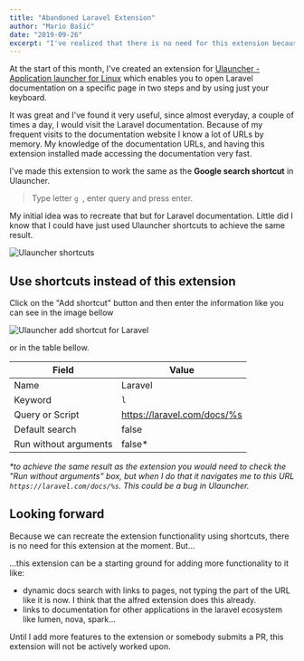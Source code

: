```yaml
---
title: "Abandoned Laravel Extension"
author: "Mario Bašić"
date: "2019-09-26"
excerpt: "I've realized that there is no need for this extension because you can use Ulauncher shortcuts instead. Let me show you."
---
```


At the start of this month, I've created an extension for [Ulauncher - Application launcher for Linux](https://ulauncher.io/) which enables you to open Laravel documentation on a specific page in two steps and by using just your keyboard.

It was great and I've found it very useful, since almost everyday, a couple of times a day, I would visit the Laravel documentation. Because of my frequent visits to the documentation website I know a lot of URLs by memory. My knowledge of the documentation URLs, and having this extension installed made accessing the documentation very fast.

I've made this extension to work the same as the **Google search shortcut** in Ulauncher.

> Type letter `g `, enter query and press enter.

My initial idea was to recreate that but for Laravel documentation. Little did I know that I could have just used Ulauncher shortcuts to achieve the same result.

![Ulauncher shortcuts](./images/shortcuts-default.png)

## Use shortcuts instead of this extension

Click on the "Add shortcut" button and then enter the information like you can see in the image bellow

![Ulauncher add shortcut for Laravel](./images/add-shortcut.png)

or in the table bellow.

| Field                 | Value                       |
|-----------------------|-----------------------------|
| Name                  | Laravel                     |
| Keyword               | `l`                         |
| Query or Script       | https://laravel.com/docs/%s |
| Default search        | false                       |
| Run without arguments | false*                      |

_*to achieve the same result as the extension you would need to check the "Run without arguments" box, but when I do that it navigates me to this URL `https://laravel.com/docs/%s`. This could be a bug in Ulauncher._

## Looking forward

Because we can recreate the extension functionality using shortcuts, there is no need for this extension at the moment. But...

...this extension can be a starting ground for adding more functionality to it like:

- dynamic docs search with links to pages, not typing the part of the URL like it is now. I think that the alfred extension does this already.
- links to documentation for other applications in the laravel ecosystem like lumen, nova, spark...

Until I add more features to the extension or somebody submits a PR, this extension will not be actively worked upon.
